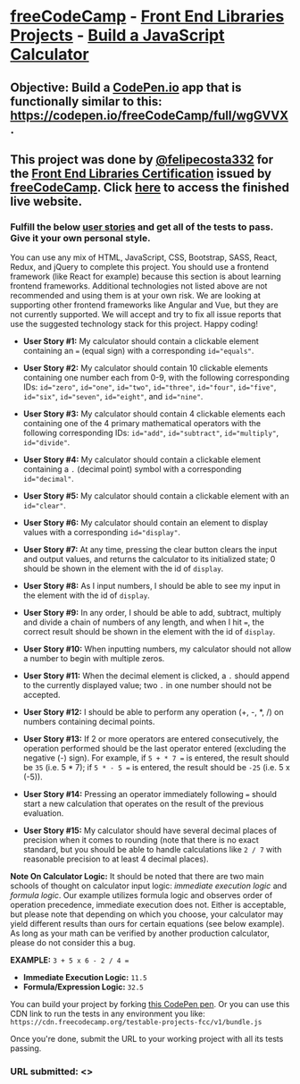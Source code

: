 # [freeCodeCamp](https://www.freecodecamp.org/) - [Front End Libraries Projects](https://www.freecodecamp.org/learn/front-end-libraries/front-end-libraries-projects/) - [Build a JavaScript Calculator](https://www.freecodecamp.org/learn/front-end-libraries/front-end-libraries-projects/build-a-javascript-calculator)

## **Objective:** Build a [CodePen.io](https://codepen.io/) app that is functionally similar to this: <https://codepen.io/freeCodeCamp/full/wgGVVX>.

## This project was done by [@felipecosta332](https://github.com/felipecosta332) for the [Front End Libraries Certification]() issued by [freeCodeCamp](https://www.freecodecamp.org/). Click [**here**]() to access the finished live website.

### Fulfill the below [user stories](https://en.wikipedia.org/wiki/User_story) and get all of the tests to pass. Give it your own personal style.

You can use any mix of HTML, JavaScript, CSS, Bootstrap, SASS, React, Redux, and jQuery to complete this project. You should use a frontend framework (like React for example) because this section is about learning frontend frameworks. Additional technologies not listed above are not recommended and using them is at your own risk. We are looking at supporting other frontend frameworks like Angular and Vue, but they are not currently supported. We will accept and try to fix all issue reports that use the suggested technology stack for this project. Happy coding!

- **User Story #1:** My calculator should contain a clickable element containing an `=` (equal sign) with a corresponding `id="equals"`.

- **User Story #2:** My calculator should contain 10 clickable elements containing one number each from 0-9, with the following corresponding IDs: `id="zero"`, `id="one"`, `id="two"`, `id="three"`, `id="four"`, `id="five"`, `id="six"`, `id="seven"`, `id="eight"`, and `id="nine"`.

- **User Story #3:** My calculator should contain 4 clickable elements each containing one of the 4 primary mathematical operators with the following corresponding IDs: `id="add"`, `id="subtract"`, `id="multiply"`, `id="divide"`.

- **User Story #4:** My calculator should contain a clickable element containing a `.` (decimal point) symbol with a corresponding `id="decimal"`.

- **User Story #5:** My calculator should contain a clickable element with an `id="clear"`.

- **User Story #6:** My calculator should contain an element to display values with a corresponding `id="display"`.

- **User Story #7:** At any time, pressing the clear button clears the input and output values, and returns the calculator to its initialized state; 0 should be shown in the element with the id of `display`.

- **User Story #8:** As I input numbers, I should be able to see my input in the element with the id of `display`.

- **User Story #9:** In any order, I should be able to add, subtract, multiply and divide a chain of numbers of any length, and when I hit `=`, the correct result should be shown in the element with the id of `display`.

- **User Story #10:** When inputting numbers, my calculator should not allow a number to begin with multiple zeros.

- **User Story #11:** When the decimal element is clicked, a `.` should append to the currently displayed value; two `.` in one number should not be accepted.

- **User Story #12:** I should be able to perform any operation (+, -, *, /) on numbers containing decimal points.

- **User Story #13:** If 2 or more operators are entered consecutively, the operation performed should be the last operator entered (excluding the negative (-) sign). For example, if `5 + * 7 =` is entered, the result should be `35` (i.e. 5 * 7); if `5 * - 5 =` is entered, the result should be `-25` (i.e. 5 x (-5)).

- **User Story #14:** Pressing an operator immediately following `=` should start a new calculation that operates on the result of the previous evaluation.

- **User Story #15:** My calculator should have several decimal places of precision when it comes to rounding (note that there is no exact standard, but you should be able to handle calculations like `2 / 7` with reasonable precision to at least 4 decimal places).

**Note On Calculator Logic:** It should be noted that there are two main schools of thought on calculator input logic: *immediate execution logic* and *formula logic*. Our example utilizes formula logic and observes order of operation precedence, immediate execution does not. Either is acceptable, but please note that depending on which you choose, your calculator may yield different results than ours for certain equations (see below example). As long as your math can be verified by another production calculator, please do not consider this a bug.

**EXAMPLE:** `3 + 5 x 6 - 2 / 4 =`

- **Immediate Execution Logic:** `11.5`
- **Formula/Expression Logic:** `32.5`

You can build your project by forking [this CodePen pen](https://codepen.io/freeCodeCamp/pen/MJjpwO). Or you can use this CDN link to run the tests in any environment you like: `https://cdn.freecodecamp.org/testable-projects-fcc/v1/bundle.js`

Once you're done, submit the URL to your working project with all its tests passing.

### **URL submitted:** <>